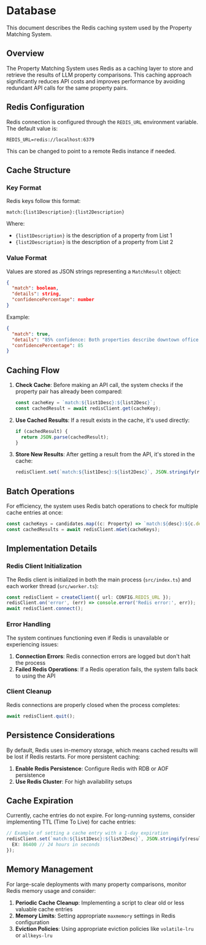 # Database

This document describes the Redis caching system used by the Property Matching System.

## Overview

The Property Matching System uses Redis as a caching layer to store and retrieve the results of LLM property comparisons. This caching approach significantly reduces API costs and improves performance by avoiding redundant API calls for the same property pairs.

## Redis Configuration

Redis connection is configured through the `REDIS_URL` environment variable. The default value is:

```
REDIS_URL=redis://localhost:6379
```

This can be changed to point to a remote Redis instance if needed.

## Cache Structure

### Key Format

Redis keys follow this format:

```
match:{list1Description}:{list2Description}
```

Where:
- `{list1Description}` is the description of a property from List 1
- `{list2Description}` is the description of a property from List 2

### Value Format

Values are stored as JSON strings representing a `MatchResult` object:

```json
{
  "match": boolean,
  "details": string,
  "confidencePercentage": number
}
```

Example:
```json
{
  "match": true,
  "details": "85% confidence: Both properties describe downtown office spaces in the same location",
  "confidencePercentage": 85
}
```

## Caching Flow

1. **Check Cache**: Before making an API call, the system checks if the property pair has already been compared:
   ```typescript
   const cacheKey = `match:${list1Desc}:${list2Desc}`;
   const cachedResult = await redisClient.get(cacheKey);
   ```

2. **Use Cached Results**: If a result exists in the cache, it's used directly:
   ```typescript
   if (cachedResult) {
     return JSON.parse(cachedResult);
   }
   ```

3. **Store New Results**: After getting a result from the API, it's stored in the cache:
   ```typescript
   redisClient.set(`match:${list1Desc}:${list2Desc}`, JSON.stringify(result));
   ```

## Batch Operations

For efficiency, the system uses Redis batch operations to check for multiple cache entries at once:

```typescript
const cacheKeys = candidates.map((c: Property) => `match:${desc}:${c.description}`);
const cachedResults = await redisClient.mGet(cacheKeys);
```

## Implementation Details

### Redis Client Initialization

The Redis client is initialized in both the main process (`src/index.ts`) and each worker thread (`src/worker.ts`):

```typescript
const redisClient = createClient({ url: CONFIG.REDIS_URL });
redisClient.on('error', (err) => console.error('Redis error:', err));
await redisClient.connect();
```

### Error Handling

The system continues functioning even if Redis is unavailable or experiencing issues:

1. **Connection Errors**: Redis connection errors are logged but don't halt the process
2. **Failed Redis Operations**: If a Redis operation fails, the system falls back to using the API

### Client Cleanup

Redis connections are properly closed when the process completes:

```typescript
await redisClient.quit();
```

## Persistence Considerations

By default, Redis uses in-memory storage, which means cached results will be lost if Redis restarts. For more persistent caching:

1. **Enable Redis Persistence**: Configure Redis with RDB or AOF persistence
2. **Use Redis Cluster**: For high availability setups

## Cache Expiration

Currently, cache entries do not expire. For long-running systems, consider implementing TTL (Time To Live) for cache entries:

```typescript
// Example of setting a cache entry with a 1-day expiration
redisClient.set(`match:${list1Desc}:${list2Desc}`, JSON.stringify(result), {
  EX: 86400 // 24 hours in seconds
});
```

## Memory Management

For large-scale deployments with many property comparisons, monitor Redis memory usage and consider:

1. **Periodic Cache Cleanup**: Implementing a script to clear old or less valuable cache entries
2. **Memory Limits**: Setting appropriate `maxmemory` settings in Redis configuration
3. **Eviction Policies**: Using appropriate eviction policies like `volatile-lru` or `allkeys-lru` 